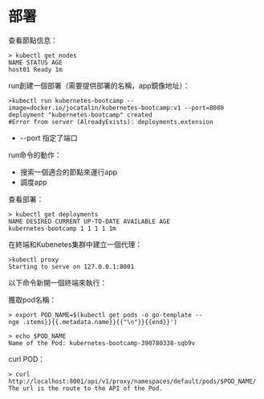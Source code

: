 # 部署

查看節點信息：

```text
> kubectl get nodes
NAME STATUS AGE
host01 Ready 1m
```

run創建一個部署（需要提供部署的名稱，app鏡像地址）：

```text
>kubectl run kubernetes-bootcamp --image=docker.io/jocatalin/kubernetes-bootcamp:v1 --port=8080
deployment "kubernetes-bootcamp" created
#Error from server (AlreadyExists): deployments.extension
```

* --port 指定了端口

run命令的動作：

* 搜索一個適合的節點來運行app
* 調度app

查看部署：

```text
> kubectl get deployments
NAME DESIRED CURRENT UP-TO-DATE AVAILABLE AGE
kubernetes-bootcamp 1 1 1 1 1m
```

在終端和Kubenetes集群中建立一個代理：

```text
>kubectl proxy
Starting to serve on 127.0.0.1:8001
```

以下命令新開一個終端來執行：

獲取pod名稱：

```text
> export POD_NAME=$(kubectl get pods -o go-template --
nge .items}}{{.metadata.name}}{{"\n"}}{{end}}')

> echo $POD_NAME
Name of the Pod: kubernetes-bootcamp-390780338-sqb9v
```

curl POD：

```text
> curl http://localhost:8001/api/v1/proxy/namespaces/default/pods/$POD_NAME/
The url is the route to the API of the Pod.
```

